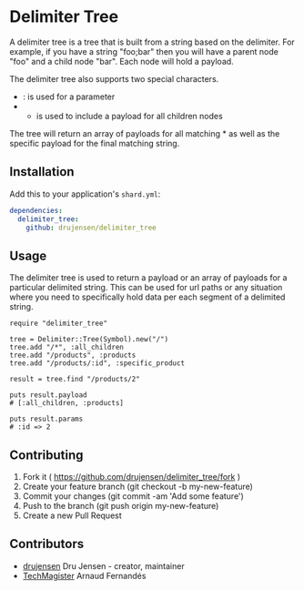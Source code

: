 # Delimiter Tree

A delimiter tree is a tree that is built from a string based on the delimiter.
For example, if you have a string "foo;bar" then you will have a parent node
"foo" and a child node "bar".  Each node will hold a payload. 

The delimiter tree also supports two special characters.
- : is used for a parameter
- * is used to include a payload for all children nodes

The tree will return an array of payloads for all matching * as well
as the specific payload for the final matching string.



## Installation

Add this to your application's `shard.yml`:

```yaml
dependencies:
  delimiter_tree:
    github: drujensen/delimiter_tree
```

## Usage

The delimiter tree is used to return a payload or an array of payloads for a
particular delimited string.  This can be used for url paths or any situation
where you need to specifically hold data per each segment of a delimited
string.

```crystal
require "delimiter_tree"

tree = Delimiter::Tree(Symbol).new("/")
tree.add "/*", :all_children
tree.add "/products", :products
tree.add "/products/:id", :specific_product

result = tree.find "/products/2"

puts result.payload
# [:all_children, :products]

puts result.params
# :id => 2

```

## Contributing

1. Fork it ( https://github.com/drujensen/delimiter_tree/fork )
2. Create your feature branch (git checkout -b my-new-feature)
3. Commit your changes (git commit -am 'Add some feature')
4. Push to the branch (git push origin my-new-feature)
5. Create a new Pull Request

## Contributors

- [drujensen](https://github.com/drujensen) Dru Jensen - creator, maintainer
- [TechMagister](https://github.com/TechMagister) Arnaud Fernandés
